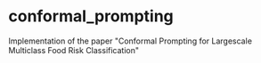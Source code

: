 # conformal_prompting
Implementation of the paper "Conformal Prompting for Largescale Multiclass Food Risk Classification"
